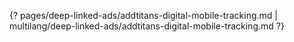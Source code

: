 {? pages/deep-linked-ads/addtitans-digital-mobile-tracking.md | multilang/deep-linked-ads/addtitans-digital-mobile-tracking.md ?}
